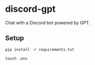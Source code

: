 # discord-gpt

Chat with a Discord bot powered by GPT.

## Setup

```python
pip install -r requirements.txt

touch .env
```
